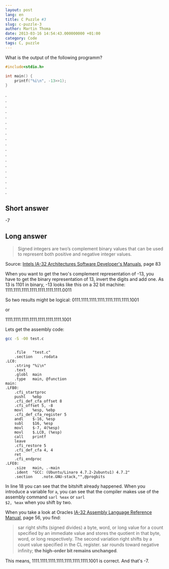 ```yaml
---
layout: post
lang: en
title: C Puzzle #3
slug: c-puzzle-3
author: Martin Thoma
date: 2013-03-16 14:54:43.000000000 +01:00
category: Code
tags: C, puzzle
---
```

What is the output of the following programm?

```c
#include<stdio.h>

int main() {
	printf("%i\n", -13>>1);
}
```

.<br/>
.<br/>
.<br/>
.<br/>
.<br/>
.<br/>
.<br/>
.<br/>
.<br/>
.<br/>
.<br/>
.<br/>
.<br/>
.<br/>
.<br/>
.<br/>
.<br/>
.<br/>
.<br/>

<h2>Short answer</h2>
-7

<h2>Long answer</h2>
<blockquote>Signed integers are two&rsquo;s complement binary values that can be used to represent both positive and negative
integer values.</blockquote>
Source: <a href="http://download.intel.com/products/processor/manual/325462.pdf#page=82">Intels IA-32 Architectures Software Developer's Manuals</a>, page 83

When you want to get the two's complement representation of -13, you have to get the binary representation of 13, invert the digits and add one. As 13 is 1101 in binary, -13 looks like this on a 32 bit machine:
1111.1111.1111.1111.1111.1111.1111.0011

So two results might be logical:
0111.1111.1111.1111.1111.1111.1111.1001

or

1111.1111.1111.1111.1111.1111.1111.1001

Lets get the assembly code:

```bash
gcc -S -O0 test.c
```

```text

	.file	"test.c"
	.section	.rodata
.LC0:
	.string	"%i\n"
	.text
	.globl	main
	.type	main, @function
main:
.LFB0:
	.cfi_startproc
	pushl	%ebp
	.cfi_def_cfa_offset 8
	.cfi_offset 5, -8
	movl	%esp, %ebp
	.cfi_def_cfa_register 5
	andl	$-16, %esp
	subl	$16, %esp
	movl	$-7, 4(%esp)
	movl	$.LC0, (%esp)
	call	printf
	leave
	.cfi_restore 5
	.cfi_def_cfa 4, 4
	ret
	.cfi_endproc
.LFE0:
	.size	main, .-main
	.ident	"GCC: (Ubuntu/Linaro 4.7.2-2ubuntu1) 4.7.2"
	.section	.note.GNU-stack,"",@progbits

```

In line 18 you can see that the bitshift already happened. When you introduce a variable for <code>a</code>, you can see that the compiler makes use of the assembly command <code>sarl %eax</code> or <code>sarl	$2, %eax</code> when you shift by two.

When you take a look at Oracles <a href="http://docs.oracle.com/cd/E19455-01/806-3773/806-3773.pdf#page=56">IA-32 Assembly Language Reference Manual</a>, page 56, you find:

<blockquote>sar right shifts (signed divides) a byte, word, or long value for a count speciﬁed by
an immediate value and stores the quotient in that byte, word, or long respectively.
The second variation right shifts by a count value speciﬁed in the CL register. sar
rounds toward negative inﬁnity; <strong>the high-order bit remains unchanged</strong>.</blockquote>

This means, 1111.1111.1111.1111.1111.1111.1111.1001 is correct. And that's -7.
